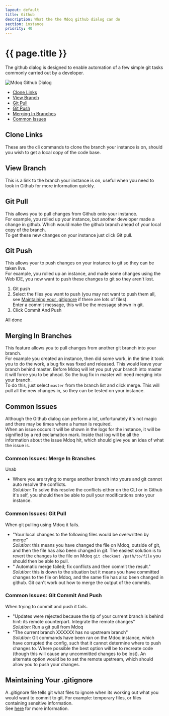 ```yaml
---
layout: default
title: Github
description: What the the Mdoq github dialog can do
section: instance
priority: 40
---
```


# {{ page.title }}

The github dialog is designed to enable automation of a few simple git tasks commonly carried out by a developer.  

<img src="/assets/img/github_dialog.jpg" alt="Mdoq Github Dialog" />

- [Clone Links](#clone-links)
- [View Branch](#view-branch)
- [Git Pull](#git-pull)
- [Git Push](#git-push)
- [Merging In Branches](#merging-in-branches)
- [Common Issues](#common-issues)

## Clone Links
These are the cli commands to clone the branch your instance is on, should you wish to get a local copy of the code base.

## View Branch
This is a link to the branch your instance is on, useful when you need to look in Github for more information quickly.

## Git Pull
This allows you to pull changes from Github onto your instance.  
For example, you rolled up your instance, but another developer made a change in github. Which would make the github branch ahead of your local copy of the branch.  
To get these new changes on your instance just click Git pull.

## Git Push
This allows your to push changes on your instance to git so they can be taken live.  
For example, you rolled up an instance, and made some changes using the Web IDE, you now want to push these changes to git so they aren't lost.  
1. Git push
2. Select the files you want to push (you may not want to push them all, see [Maintaining your .gitignore](#maintaining-your-gitignore) if there are lots of files).  
  Enter a commit message, this will be the message shown in git.
3. Click Commit And Push  
  
All done   

## Merging In Branches
This feature allows you to pull changes from another git branch into your branch.  
For example you created an instance, then did some work, in the time it took you to do the work, a bug fix was fixed and released. This would leave your branch behind master. Before Mdoq will let you put your branch into master it will force you to be ahead. So the bug fix in master will need merging into your branch.  
To do this, just select `master` from the branch list and click merge. This will pull all the new changes in, so they can be tested on your instance.  

## Common Issues
Although the Github dialog can perform a lot, unfortunately it's not magic and there may be times where a human is required.  
When an issue occurs it will be shown in the logs for the instance, it will be signified by a red exclamation mark. 
Inside that log will be all the information about the issue Mdoq hit, which should give you an idea of what the issue is.  

### Common Issues: Merge In Branches 
Unab
- Where you are trying to merge another branch into yours and git cannot auto resolve the conflicts.  
  *Solution:* To solve this resolve the conflicts either on the CLI or in Github it's self, you should then be able to pull your modifications onto your instance.

### Common Issues: Git Pull  
When git pulling using Mdoq it fails.  
- "Your local changes to the following files would be overwritten by merge"  
  *Solution:* this means you have changed the file on Mdoq, outside of git, and then the file has also been changed in git. The easiest solution is to revert the changes to the file on Mdoq `git checkout /path/to/file` you should then be able to pull.
- " Automatic merge failed; fix conflicts and then commit the result."  
  *Solution:* this is down to the situation but it means you have committed changes to the file on Mdoq, and the same file has also been changed in github. Git can't work out how to merge the output of the commits.
  
### Common Issues: Git Commit And Push
When trying to commit and push it fails.
- "Updates were rejected because the tip of your current branch is behind hint: its remote counterpart. Integrate the remote changes"  
  *Solution:* Run a git pull from Mdoq
- "The current branch XXXXXX has no upstream branch"  
  *Solution:* Git commands have been ran on the Mdoq instance, which have corrupted the config, such that it cannot determine where to push changes to. Where possible the best option will be to recreate code (though this will cause any uncommitted changes to be lost). An alternate option would be to set the remote upstream, which should allow you to push your changes.
  
## Maintaining Your .gitignore
A .gitignore file tells git what files to ignore when its working out what you would want to commit to git. 
For example: temporary files, or files containing sensitive information.  
See [here](https://git-scm.com/docs/gitignore) for more information.